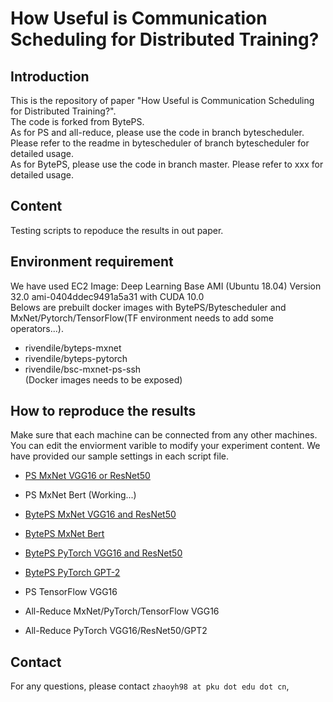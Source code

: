 # How Useful is Communication Scheduling for Distributed Training?

## Introduction
This is the repository of paper "How Useful is Communication Scheduling for Distributed Training?".  
The code is forked from BytePS.  
As for PS and all-reduce, please use the code in branch bytescheduler. Please refer to the readme in bytescheduler of branch bytescheduler for detailed usage.  
As for BytePS, please use the code in branch master. Please refer to xxx for detailed usage.  

## Content
Testing scripts to repoduce the results in out paper.

## Environment requirement
We have used EC2 Image: Deep Learning Base AMI (Ubuntu 18.04) Version 32.0 ami-0404ddec9491a5a31 with CUDA 10.0  
Belows are prebuilt docker images with BytePS/Bytescheduler and MxNet/Pytorch/TensorFlow(TF environment needs to add some operators...).  
* rivendile/byteps-mxnet  
* rivendile/byteps-pytorch  
* rivendile/bsc-mxnet-ps-ssh  
  (Docker images needs to be exposed)

## How to reproduce the results
Make sure that each machine can be connected from any other machines.
You can edit the enviorment varible to modify your experiment content. We have provided our sample settings in each script file.

* [PS MxNet VGG16 or ResNet50](https://github.com/netx-repo/byteps/blob/bytescheduler/bytescheduler/examples/mxnet-image-classification/run_dist.sh)  
* PS MxNet Bert  (Working...)  
* [BytePS MxNet VGG16 and ResNet50](https://github.com/netx-repo/byteps/blob/master/examples-byteps/mxnet/vgg-16/run_dist.sh)  
* [BytePS MxNet Bert](https://github.com/netx-repo/byteps/blob/master/examples-byteps/mxnet/bert-large/run_dist.sh)  
  
* [BytePS PyTorch VGG16 and ResNet50](https://github.com/netx-repo/byteps/blob/master/examples-byteps/pytorch/run_dist.sh)  
* [BytePS PyTorch GPT-2](https://github.com/netx-repo/byteps/blob/master/examples-byteps/pytorch/gpt-2/pytorch_gpt2.sh)  

* PS TensorFlow VGG16  

* All-Reduce MxNet/PyTorch/TensorFlow VGG16  

* All-Reduce PyTorch VGG16/ResNet50/GPT2  




## Contact
For any questions, please contact `zhaoyh98 at pku dot edu dot cn`, 
